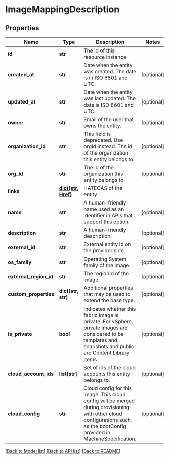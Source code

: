 # ImageMappingDescription

## Properties
Name | Type | Description | Notes
------------ | ------------- | ------------- | -------------
**id** | **str** | The id of this resource instance | 
**created_at** | **str** | Date when the entity was created. The date is in ISO 6801 and UTC. | [optional] 
**updated_at** | **str** | Date when the entity was last updated. The date is ISO 8601 and UTC. | [optional] 
**owner** | **str** | Email of the user that owns the entity. | [optional] 
**organization_id** | **str** | This field is deprecated. Use orgId instead. The id of the organization this entity belongs to. | [optional] 
**org_id** | **str** | The id of the organization this entity belongs to. | [optional] 
**links** | [**dict(str, Href)**](Href.md) | HATEOAS of the entity | 
**name** | **str** | A human-friendly name used as an identifier in APIs that support this option. | [optional] 
**description** | **str** | A human-friendly description. | [optional] 
**external_id** | **str** | External entity Id on the provider side. | [optional] 
**os_family** | **str** | Operating System family of the image. | [optional] 
**external_region_id** | **str** | The regionId of the image | [optional] 
**custom_properties** | **dict(str, str)** | Additional properties that may be used to extend the base type. | [optional] 
**is_private** | **bool** | Indicates whether this fabric image is private. For vSphere, private images are considered to be templates and snapshots and public are Content Library Items | [optional] 
**cloud_account_ids** | **list[str]** | Set of ids of the cloud accounts this entity belongs to. | [optional] 
**cloud_config** | **str** | Cloud config for this image. This cloud config will be merged during provisioning with other cloud configurations such as the bootConfig provided in MachineSpecification. | [optional] 

[[Back to Model list]](../README.md#documentation-for-models) [[Back to API list]](../README.md#documentation-for-api-endpoints) [[Back to README]](../README.md)

